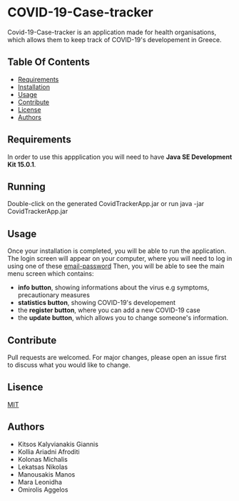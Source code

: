 # COVID-19-Case-tracker
Covid-19-Case-tracker is an application made for health organisations, which allows them to keep track of COVID-19's developement in Greece.

## Table Of Contents
* [Requirements](#requirements)
* [Installation](#installation)
* [Usage](#usage)
* [Contribute](#contribute)
* [License](#lisence)
* [Authors](#authors)

## Requirements
In order to use this appplication you will need to have **Java SE Development Kit 15.0.1**.
 
## Running
Double-click on the generated CovidTrackerApp.jar or run java -jar CovidTrackerApp.jar

## Usage
Once your installation is completed, you will be able to run the application. 
The login screen will appear on your computer, where you will need to log in using one of these [email-password](https://github.com/Manousakis01/COVID-19-Case-tracker/blob/master/DBManagement/SQLFiles/logins_CREATE%2BINSERT.sql)
Then, you will be able to see the main menu screen which contains: 
* **info button**, showing informations about the virus e.g symptoms, precautionary measures
* **statistics button**, showing COVID-19's developement
* the **register button**, where you can add a new COVID-19 case
* the **update button**, which allows you to change someone's information.

## Contribute
Pull requests are welcomed. For major changes, please open an issue first to discuss what you would like to change.

## Lisence
[MIT](https://choosealicense.com/licenses/mit/)

## Authors
* Kitsos Kalyvianakis Giannis
* Kollia Ariadni Afroditi
* Kolonas Michalis
* Lekatsas Nikolas
* Manousakis Manos
* Mara Leonidha
* Omirolis Aggelos
